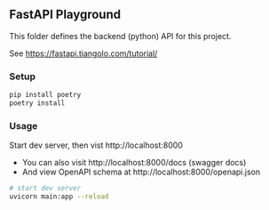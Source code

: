 ## FastAPI Playground

This folder defines the backend (python) API for this project.

See https://fastapi.tiangolo.com/tutorial/

### Setup
````bash
pip install poetry
poetry install
````

### Usage

Start dev server, then vist http://localhost:8000
* You can also visit http://localhost:8000/docs (swagger docs)
* And view OpenAPI schema at http://localhost:8000/openapi.json

````bash
# start dev server
uvicorn main:app --reload
````